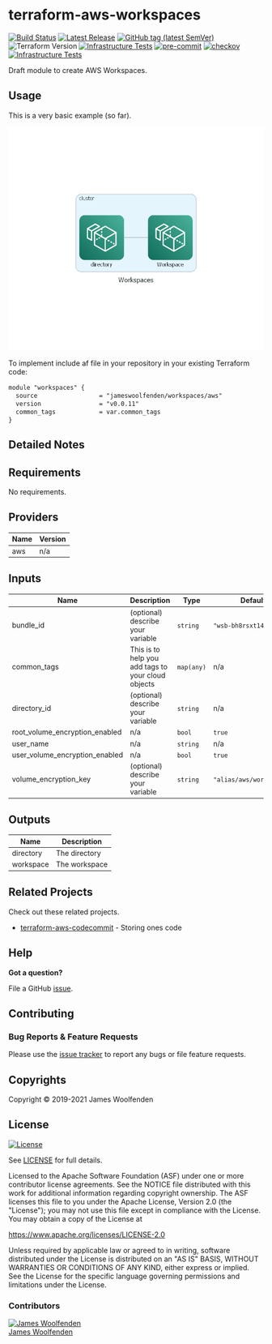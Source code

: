 # terraform-aws-workspaces

[![Build Status](https://github.com/JamesWoolfenden/terraform-aws-workspaces/workflows/Verify%20and%20Bump/badge.svg?branch=master)](https://github.com/JamesWoolfenden/terraform-aws-workspaces)
[![Latest Release](https://img.shields.io/github/release/JamesWoolfenden/terraform-aws-workspaces.svg)](https://github.com/JamesWoolfenden/terraform-aws-workspaces/releases/latest)
[![GitHub tag (latest SemVer)](https://img.shields.io/github/tag/JamesWoolfenden/terraform-aws-waf-global.svg?label=latest)](https://github.com/JamesWoolfenden/terraform-aws-waf-global/releases/latest)
![Terraform Version](https://img.shields.io/badge/tf-%3E%3D0.14.0-blue.svg)
[![Infrastructure Tests](https://www.bridgecrew.cloud/badges/github/JamesWoolfenden/terraform-aws-waf-global/cis_aws)](https://www.bridgecrew.cloud/link/badge?vcs=github&fullRepo=JamesWoolfenden%2Fterraform-aws-waf-global&benchmark=CIS+AWS+V1.2)
[![pre-commit](https://img.shields.io/badge/pre--commit-enabled-brightgreen?logo=pre-commit&logoColor=white)](https://github.com/pre-commit/pre-commit)
[![checkov](https://img.shields.io/badge/checkov-verified-brightgreen)](https://www.checkov.io/)
[![Infrastructure Tests](https://www.bridgecrew.cloud/badges/github/jameswoolfenden/terraform-aws-waf-global/general)](https://www.bridgecrew.cloud/link/badge?vcs=github&fullRepo=JamesWoolfenden%2Fterraform-aws-waf-global&benchmark=INFRASTRUCTURE+SECURITY)

Draft module to create AWS Workspaces.

## Usage

This is a very basic example (so far).

![workspaces](./diagram/workspaces.png)

To implement include af file in your repository in your existing Terraform code:

```hcl
module "workspaces" {
  source                 = "jameswoolfenden/workspaces/aws"
  version                = "v0.0.11"
  common_tags            = var.common_tags
}
```

## Detailed Notes

<!-- BEGINNING OF PRE-COMMIT-TERRAFORM DOCS HOOK -->
## Requirements

No requirements.

## Providers

| Name | Version |
|------|---------|
| aws | n/a |

## Inputs

| Name | Description | Type | Default | Required |
|------|-------------|------|---------|:--------:|
| bundle\_id | (optional) describe your variable | `string` | `"wsb-bh8rsxt14"` | no |
| common\_tags | This is to help you add tags to your cloud objects | `map(any)` | n/a | yes |
| directory\_id | (optional) describe your variable | `string` | n/a | yes |
| root\_volume\_encryption\_enabled | n/a | `bool` | `true` | no |
| user\_name | n/a | `string` | n/a | yes |
| user\_volume\_encryption\_enabled | n/a | `bool` | `true` | no |
| volume\_encryption\_key | (optional) describe your variable | `string` | `"alias/aws/workspaces"` | no |

## Outputs

| Name | Description |
|------|-------------|
| directory | The directory |
| workspace | The workspace |

<!-- END OF PRE-COMMIT-TERRAFORM DOCS HOOK -->

## Related Projects

Check out these related projects.

- [terraform-aws-codecommit](https://github.com/jameswoolfenden/terraform-aws-workspaces) - Storing ones code

## Help

**Got a question?**

File a GitHub [issue](https://github.com/jameswoolfenden/terraform-aws-workspaces/issues).

## Contributing

### Bug Reports & Feature Requests

Please use the [issue tracker](https://github.com/jameswoolfenden/terraform-aws-workspaces/issues) to report any bugs or file feature requests.

## Copyrights

Copyright © 2019-2021 James Woolfenden

## License

[![License](https://img.shields.io/badge/License-Apache%202.0-blue.svg)](https://opensource.org/licenses/Apache-2.0)

See [LICENSE](LICENSE) for full details.

Licensed to the Apache Software Foundation (ASF) under one
or more contributor license agreements. See the NOTICE file
distributed with this work for additional information
regarding copyright ownership. The ASF licenses this file
to you under the Apache License, Version 2.0 (the
"License"); you may not use this file except in compliance
with the License. You may obtain a copy of the License at

<https://www.apache.org/licenses/LICENSE-2.0>

Unless required by applicable law or agreed to in writing,
software distributed under the License is distributed on an
"AS IS" BASIS, WITHOUT WARRANTIES OR CONDITIONS OF ANY
KIND, either express or implied. See the License for the
specific language governing permissions and limitations
under the License.

### Contributors

[![James Woolfenden][jameswoolfenden_avatar]][jameswoolfenden_homepage]<br/>[James Woolfenden][jameswoolfenden_homepage]

[jameswoolfenden_homepage]: https://github.com/jameswoolfenden
[jameswoolfenden_avatar]: https://github.com/jameswoolfenden.png?size=150
[github]: https://github.com/jameswoolfenden
[linkedin]: https://www.linkedin.com/in/jameswoolfenden/
[twitter]: https://twitter.com/JimWoolfenden
[share_twitter]: https://twitter.com/intent/tweet/?text=terraform-aws-workspaces&url=https://github.com/jameswoolfenden/terraform-aws-workspaces
[share_linkedin]: https://www.linkedin.com/shareArticle?mini=true&title=terraform-aws-workspaces&url=https://github.com/jameswoolfenden/terraform-aws-workspaces
[share_reddit]: https://reddit.com/submit/?url=https://github.com/jameswoolfenden/terraform-aws-workspaces
[share_facebook]: https://facebook.com/sharer/sharer.php?u=https://github.com/jameswoolfenden/terraform-aws-workspaces
[share_email]: mailto:?subject=terraform-aws-workspaces&body=https://github.com/jameswoolfenden/terraform-aws-workspaces
